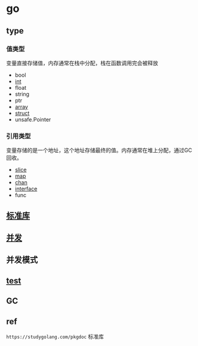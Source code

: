 # go  
  
## type  

### 值类型

变量直接存储值，内存通常在栈中分配，栈在函数调用完会被释放

- bool  
- [int](go-int.md)
- float  
- string  
- ptr  
- [array](go-array.md)  
- [struct](go-struct.md)  
- unsafe.Pointer

### 引用类型

变量存储的是一个地址，这个地址存储最终的值。内存通常在堆上分配，通过GC回收。

- [slice](go-slice.md)  
- [map](go-map.md)  
- [chan](go-chan.md)  
- [interface](go-interface.md)
- func

## [标准库](go-package.md)

## [并发](go-concurrent.md)

## 并发模式

## [test](go-test.md)

## GC
  
## ref

`https://studygolang.com/pkgdoc` 标准库
